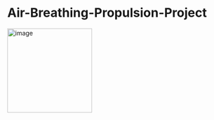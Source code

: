 # Air-Breathing-Propulsion-Project

<img width="193" alt="image" src="https://user-images.githubusercontent.com/69090586/202016490-7a9f4021-ee53-42b0-b887-fd3458d21134.png">
